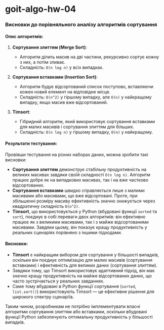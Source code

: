 # goit-algo-hw-04

### Висновки до порівняльного аналізу алгоритмів сортування

#### Опис алгоритмів:
1. **Сортування злиттям (Merge Sort)**:
   - Алгоритм ділить масив на дві частини, рекурсивно сортує кожну з них, а потім зливає.
   - Складність: `O(n log n)` у всіх випадках.
   
2. **Сортування вставками (Insertion Sort)**:
   - Алгоритм будує відсортований список поступово, вставляючи кожен новий елемент на відповідне місце.
   - Складність: `O(n^2)` у гіршому випадку, але `O(n)` у найкращому випадку, якщо масив вже відсортований.

3. **Timsort**:
   - Гібридний алгоритм, який використовує сортування вставками для малих масивів і сортування злиттям для більших.
   - Складність: `O(n log n)` у гіршому випадку, `O(n)` у найкращому.

#### Результати тестування:
Провівши тестування на різних наборах даних, можна зробити такі висновки:
- **Сортування злиттям** демонструє стабільну продуктивність на великих масивах завдяки своїй складності `O(n log n)`. Алгоритм працює добре як на випадкових масивах, так і на вже частково відсортованих.
- **Сортування вставками** швидко справляється лише з малими масивами або масивами, що вже відсортовані. Проте, при збільшенні розміру масиву ефективність значно знижується через квадратичну складність `O(n^2)`.
- **Timsort**, що використовується у Python (вбудовані функції `sorted` та `sort`), поєднує в собі переваги двох алгоритмів: він ефективно працює як з великими масивами, так і з майже відсортованими масивами. Завдяки цьому, він показує кращу продуктивність у реальних сценаріях порівняно з іншими підходами.

#### Висновки:
- **Timsort** є найкращим вибором для сортування у більшості випадків, оскільки він поєднує оптимізацію для малих масивів (сортування вставками) і ефективність для великих даних (сортування злиттям).
- Завдяки тому, що Timsort використовує адаптивний підхід, він має значно кращу продуктивність на майже відсортованих даних, що часто зустрічається у реальних завданнях.
- Саме тому вбудовані в Python функції сортування (`sorted`, `list.sort()`) використовують Timsort — це ефективне рішення для широкого спектру сценаріїв.

Таким чином, розробникам не потрібно імплементувати власні алгоритми сортування злиттям або вставками, оскільки вбудовані функції Python забезпечують оптимальну продуктивність у більшості випадків.